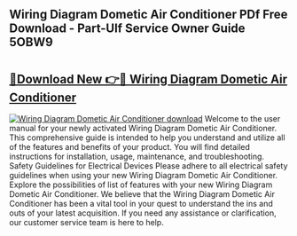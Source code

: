 ## Wiring Diagram Dometic Air Conditioner PDf Free Download - Part-UIf Service Owner Guide 5OBW9

# <h2><a href="http://dfhw17j.blite.top/?on=Wiring+Diagram+Dometic+Air+Conditioner">🔗Download New 👉🔴 Wiring Diagram Dometic Air Conditioner</a></h2>

[![Wiring Diagram Dometic Air Conditioner download](https://i.imgur.com/lujVjoI.png)](http://dfhw17j.blite.top/?on=Wiring+Diagram+Dometic+Air+Conditioner)
Welcome to the user manual for your newly activated Wiring Diagram Dometic Air Conditioner. This comprehensive guide is intended to help you understand and utilize all of the features and benefits of your product. You will find detailed instructions for installation, usage, maintenance, and troubleshooting. Safety Guidelines for Electrical Devices Please adhere to all electrical safety guidelines when using your new Wiring Diagram Dometic Air Conditioner. Explore the possibilities of list of features with your new Wiring Diagram Dometic Air Conditioner. We believe that the Wiring Diagram Dometic Air Conditioner has been a vital tool in your quest to understand the ins and outs of your latest acquisition. If you need any assistance or clarification, our customer service team is here to help.
